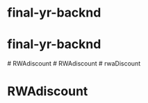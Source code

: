 # final-yr-backnd
# final-yr-backnd
#   R W A d i s c o u n t  
 #   R W A d i s c o u n t  
 # rwaDiscount
# RWAdiscount
